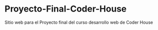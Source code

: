 # Proyecto-Final-Coder-House

Sitio web para el Proyecto final del curso desarrollo web de Coder House
